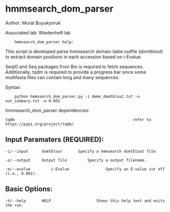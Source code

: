 # hmmsearch_dom_parser

Author: Murat Buyukyoruk

Associated lab: Wiedenheft lab

        hmmsearch_dom_parser help:

This script is developed parse hmmsearch domain table outfile (domtblout) to extract domain positions in each accession based on i-Evalue.

SeqIO and Seq packages from Bio is required to fetch sequences. Additionally, tqdm is required to provide a progress bar since some multifasta files can contain long and many sequences.

Syntax:

        python hmmsearch_dom_parser.py -i demo_domtblout.txt -o out_summary.txt -e 0.001

hmmsearch_dom_parser dependencies:

	tqdm                                                    refer to https://pypi.org/project/tqdm/

Input Paramaters (REQUIRED):
----------------------------
	-i/--input		domtblour		Specify a hmmsearch domtblout file

	-o/--output		Output file	        Specify a output filename.
	
	-e/--evalue     	i-Evalue            	Specify an E-value cut off (i.e., 0.001).

Basic Options:
--------------
	-h/--help		HELP	                Shows this help text and exits the run.

